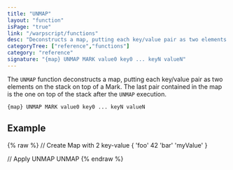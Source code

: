 ```yaml
---
title: "UNMAP"
layout: "function"
isPage: "true"
link: "/warpscript/functions"
desc: "Deconstructs a map, putting each key/value pair as two elements on the stack on top of a Mark."
categoryTree: ["reference","functions"]
category: "reference"
signature: "{map} UNMAP MARK value0 key0 ... keyN valueN"
---
```


The `UNMAP` function deconstructs a map, putting each key/value pair as two elements on the stack on top of a Mark. The last pair contained in the map is the one on top of the stack after the `UNMAP` execution.

```
{map} UNMAP MARK value0 key0 ... keyN valueN
```

## Example ##

{% raw %}
<warp10-warpscript-widget backend="{{backend}}"  exec-endpoint="{{execEndpoint}}">
// Create Map with 2 key-value
{ 
  'foo' 42 
  'bar' 'myValue'
}

// Apply UNMAP
UNMAP
</warp10-warpscript-widget>
{% endraw %}   